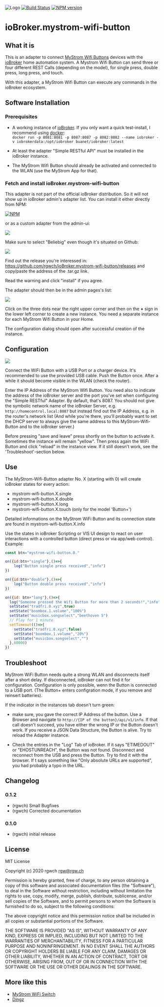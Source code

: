![Logo](admin/mystrom-wifi-button.png)
[![Build Status](https://travis-ci.com/rgwch/ioBroker.mystrom-wifi-button.svg?branch=master)](https://travis-ci.com/rgwch/ioBroker.mystrom-wifi-button)
[![NPM version](http://img.shields.io/npm/v/iobroker.mystrom-wifi-button.svg)](https://www.npmjs.com/package/iobroker.mystrom-wifi-button)

# ioBroker.mystrom-wifi-button

## What it is

This is an adapter to connect [MyStrom Wifi Buttons](https://mystrom.ch/de/wifi-button/) devices with the [ioBroker](http://iobroker.net) home automation system. A Mystrom Wifi Button can send three or four different REST Calls (depending on the model), for single press, double press, long press, and touch.

With this adapter, a MyStrom Wifi Button can execute any commands in the ioBroker ecosystem.


## Software Installation

### Prerequisites

- A working instance of [ioBroker](http://www.iobroker.net). If you only want a quick test-install, I recommend using [docker](https://www.docker.com/):  
`docker run -p 8081:8081 -p 8087:8087 -p 8082:8082 --name iobroker -v iobrokerdata:/opt/iobroker buanet/iobroker:latest`

- At least the adapter "Simple RESTful API" must be installed in the ioBroker instance.

- The MyStrom Wifi Button should already be activated and connected to the WLAN (use the MyStrom App for that).

### Fetch and install ioBroker.mystrom-wifi-button

This adapter is not part of the official ioBroker distribution. So it will not show up in ioBroker admin's adapter list. You can install it either directly from NPM:

[![NPM](https://nodei.co/npm/iobroker.mystrom-wifi-button.png)](https://nodei.co/npm/iobroker.mystrom-wifi-button/)

or as a custom adapter from the admin-ui:

![](rsc/dingz_1.jpg)

Make sure to select "Beliebig" even though it's situated on Github:

![](rsc/button_2.jpg)

Find out the release you're interessed in: <https://github.com/rgwch/ioBroker.mystrom-wifi-button/releases> and copy/paste the address of the .tar.gz link.

Read the warning and click "install" if you agree.

The adapter should then be in the admin pages's list:

![](rsc/button_3.jpg)

Click on the three dots near the right upper corner and then on the **+** sign in the lower left corner to create a new instance. You need a separate instance for each MyStrom Wifi Button in your Home.

The configuration dialog should open after successful creation of the instance. 

## Configuration

![](rsc/button_4.jpg)

Connect the WiFi Button with a USB Port or a charger device. It's recommended to use the provided USB cable. Push the Button once. After a while it should become visible in the WLAN (check the router).

Enter the IP Address of the MyStrom Wifi Button. You need also to indicate the address of the ioBroker server and the port you've set when configuring the "Simple RESTful" Adapter. By default, that's 8087. You should not give the symbolic network name of the ioBroker Server, e.g. `http://homecontrol.local:8087` but instead find out the IP Address, e.g. in the router's network list (And while you're there, you'll probably want to set the DHCP server to always give the same address to this MyStrom-Wifi-Button and to the ioBroker server.)

Before pressing "save and leave" press shortly on the button to activate it. Sometimes the instance will remain "yellow". Then press again the WiFi Button and click "reload" in the instance view. If it still doesn't work, see the 'Troubleshoot'-section below.

## Use

The MyStrom-Wifi-Button adapter No. X (starting with 0) will create ioBroker states for every action:

* mystrom-wifi-button.X.single 
* mystrom-wifi-button.X.double
* mystrom-wifi-button.X.long
* mystrom-wifi-button.X.touch  (only for the model 'Button+')

Detailed informations on the MyStrom WiFi Button and its connection state are found in mystrom-wifi-button.X.info

Use the states in ioBroker Scripting or VIS UI design to react on user interactions with a controlled button (direct press or via app/web control). Example:

```javascript
const btn="mystrom-wifi-button.0."

on({id:btn+"single"},()=>{
    log("Button single press received","info")
})

on({id:btn+"double"},()=>{
    log("Button double press received","info")
})

on({id: btn+"long"},()=>{
  log("Someone pressed the Wifi Button for more than 2 seconds!","info")
  setState("tradfri.0.xyz",true)
  setState("boombox.1.volume","100%")
  setState("musicbox.songselect","beethoven 5")
  // Play for 1 minute
  setTimeout(()=>{
    setState("tradfri.0.xyz",false)
    setState("boombox.1.volume","20%")
    setState("musicbox.songselect","")
  },60000)
})
```

## Troubleshoot
MyStrom WiFi Button needs quite a strong WLAN and disconnects itself after a short delay. If disconnected, ioBroker can not find it for configuration. Configuration is only possible, wenn the Button is connected to a USB port. (The Button+ enters configration mode, if you remove and reinsert batteries).

If the indicator in the instances tab doesn't turn green:

* make sure, you gave the correct IP Address of the button. Use a Browser and navigate to `http://{IP of the button}/api/v1/info`. If that call doesn't succeed, you have either the wrong IP or the Button doesn't work. If you receive a JSON Data Structure, the Button is alive. Try to reload the Adapter instance.

* Check the entries in the "Log" Tab of ioBroker. If it says "ETIMEDOUT" or "EHOSTUNREACH", the Button was not found. Disconnect and reconnect from the USB and press the Button. Try to find it with the browser.  If t says something like "Only absolute URLs are supported", you had probably a typo in the URL.


## Changelog

### 0.1.2
* (rgwch) Small Bugfixes
* (rgwch) Corrected documentation

### 0.1.0
* (rgwch) initial release

## License
MIT License

Copyright (c) 2020 rgwch <rgw@rgw.ch>

Permission is hereby granted, free of charge, to any person obtaining a copy
of this software and associated documentation files (the "Software"), to deal
in the Software without restriction, including without limitation the rights
to use, copy, modify, merge, publish, distribute, sublicense, and/or sell
copies of the Software, and to permit persons to whom the Software is
furnished to do so, subject to the following conditions:

The above copyright notice and this permission notice shall be included in all
copies or substantial portions of the Software.

THE SOFTWARE IS PROVIDED "AS IS", WITHOUT WARRANTY OF ANY KIND, EXPRESS OR
IMPLIED, INCLUDING BUT NOT LIMITED TO THE WARRANTIES OF MERCHANTABILITY,
FITNESS FOR A PARTICULAR PURPOSE AND NONINFRINGEMENT. IN NO EVENT SHALL THE
AUTHORS OR COPYRIGHT HOLDERS BE LIABLE FOR ANY CLAIM, DAMAGES OR OTHER
LIABILITY, WHETHER IN AN ACTION OF CONTRACT, TORT OR OTHERWISE, ARISING FROM,
OUT OF OR IN CONNECTION WITH THE SOFTWARE OR THE USE OR OTHER DEALINGS IN THE
SOFTWARE.

## More like this

* [MyStrom WiFi Switch](http://github.com/rgwch/ioBroker.mystrom-wifi-switch)
* [Dingz](http://github.com/rgwch/ioBroker.dingz)
